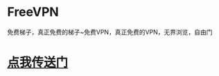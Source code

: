 # FreeVPN
免费梯子，真正免费的梯子~免费VPN，真正免费的VPN，无界浏览，自由门

# [点我传送门](https://pigpigchacha.github.io/officialsite)
